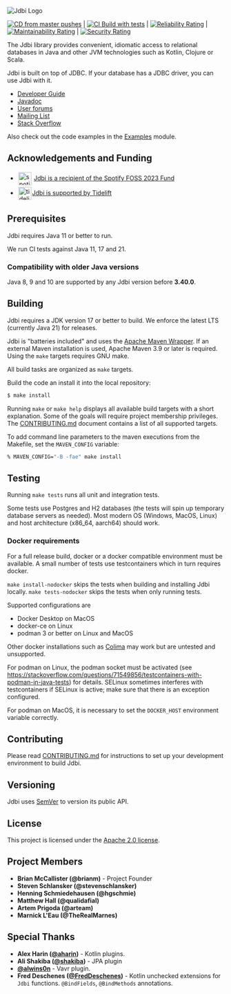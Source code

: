 ![Jdbi Logo](docs/src/adoc/images/logo.svg)

[![CD from master pushes](https://github.com/jdbi/jdbi/actions/workflows/cd.yml/badge.svg)](https://github.com/jdbi/jdbi/actions/workflows/cd.yml) |
[![CI Build with tests](https://github.com/jdbi/jdbi/actions/workflows/ci.yml/badge.svg)](https://github.com/jdbi/jdbi/actions/workflows/ci.yml) | [![Reliability Rating](https://sonarcloud.io/api/project_badges/measure?project=jdbi_jdbi&metric=reliability_rating)](https://sonarcloud.io/summary/new_code?id=jdbi_jdbi) | [![Maintainability Rating](https://sonarcloud.io/api/project_badges/measure?project=jdbi_jdbi&metric=sqale_rating)](https://sonarcloud.io/summary/new_code?id=jdbi_jdbi) | [![Security Rating](https://sonarcloud.io/api/project_badges/measure?project=jdbi_jdbi&metric=security_rating)](https://sonarcloud.io/summary/new_code?id=jdbi_jdbi)



The Jdbi library provides convenient, idiomatic access to relational databases in Java and other JVM technologies such as Kotlin, Clojure or Scala.

Jdbi is built on top of JDBC. If your database has a JDBC driver, you can use Jdbi with it.


* [Developer Guide](https://jdbi.org/)
* [Javadoc](https://jdbi.org/apidocs/)
* [User forums](https://github.com/jdbi/jdbi/discussions)
* [Mailing List](http://groups.google.com/group/jdbi)
* [Stack Overflow](https://stackoverflow.com/questions/tagged/jdbi)

Also check out the code examples in the [Examples](https://github.com/jdbi/jdbi/tree/master/examples) module.

## Acknowledgements and Funding

* <img src="docs/src/adoc/images/spotify_logo.svg" alt="spotify logo" title="spotify logo" width="30" height="30" style="vertical-align: middle; padding: 2px;"> <a href="https://engineering.atspotify.com/2023/10/announcing-the-recipients-of-the-2023-spotify-foss-fund/">Jdbi is a recipient of the Spotify FOSS 2023 Fund</a>
* <img src="docs/src/adoc/images/tidelift_logo.png" alt="tidelift logo" title="tidelift logo" width="30" height="30" style="vertical-align: middle; padding: 2px;"><a href="https://tidelift.com/funding/github/maven/org.jdbi:jdbi3-core">Jdbi is supported by Tidelift</a>

## Prerequisites

Jdbi requires Java 11 or better to run.

We run CI tests against Java 11, 17 and 21.


### Compatibility with older Java versions

Java 8, 9 and 10 are supported by any Jdbi version before **3.40.0**.

## Building

Jdbi requires a JDK version 17 or better to build. We enforce the latest LTS (currently Java 21) for releases.

Jdbi is "batteries included" and uses the [Apache Maven Wrapper](https://maven.apache.org/wrapper/). If an external Maven installation is used, Apache Maven 3.9 or later is required. Using the `make` targets requires GNU make.

All build tasks are organized as `make` targets.

Build the code an install it into the local repository:

```bash
$ make install
```

Running `make` or `make help` displays all available build targets with a short explanation. Some of the goals will require project membership privileges.  The [CONTRIBUTING.md](https://github.com/jdbi/jdbi/blob/master/CONTRIBUTING.md) document contains a list of all supported targets.

To add command line parameters to the maven executions from the Makefile, set the `MAVEN_CONFIG` variable:

``` bash
% MAVEN_CONFIG="-B -fae" make install
```


## Testing

Running `make tests` runs all unit and integration tests.

Some tests use Postgres and H2 databases (the tests will spin up temporary database servers as needed). Most modern OS (Windows, MacOS, Linux) and host architecture (x86_64, aarch64) should work.


### Docker requirements

For a full release build, docker or a docker compatible environment
must be available. A small number of tests use testcontainers which in
turn requires docker.

`make install-nodocker` skips the tests when building and installing Jdbi locally. `make tests-nodocker` skips the tests when only running tests.

Supported configurations are

* Docker Desktop on MacOS
* docker-ce on Linux
* podman 3 or better on Linux and MacOS

Other docker installations such as [Colima](https://github.com/abiosoft/colima) may work but are untested and unsupported.

For podman on Linux, the podman socket must be activated (see
https://stackoverflow.com/questions/71549856/testcontainers-with-podman-in-java-tests)
for details. SELinux sometimes interferes with testcontainers if
SELinux is active; make sure that there is an exception configured.

For podman on MacOS, it is necessary to set the `DOCKER_HOST` environment variable correctly.


## Contributing

Please read
[CONTRIBUTING.md](https://github.com/jdbi/jdbi/blob/master/CONTRIBUTING.md)
for instructions to set up your development environment to build Jdbi.


## Versioning

Jdbi uses [SemVer](http://semver.org/) to version its public API.


## License

This project is licensed under the
[Apache 2.0 license](https://www.apache.org/licenses/LICENSE-2.0.html).


## Project Members

* **Brian McCallister (@brianm)** - Project Founder
* **Steven Schlansker (@stevenschlansker)**
* **Henning Schmiedehausen (@hgschmie)**
* **Matthew Hall (@qualidafial)**
* **Artem Prigoda (@arteam)**
* **Marnick L'Eau (@TheRealMarnes)**


## Special Thanks

* **Alex Harin ([@aharin](https://github.com/aharin))** - Kotlin plugins.
* **Ali Shakiba ([@shakiba](https://github.com/shakiba))** - JPA plugin
* **[@alwins0n](https://github.com/alwins0n)** - Vavr plugin.
* **Fred Deschenes ([@FredDeschenes](https://github.com/FredDeschenes))** -
  Kotlin unchecked extensions for `Jdbi` functions. `@BindFields`,
  `@BindMethods` annotations.

